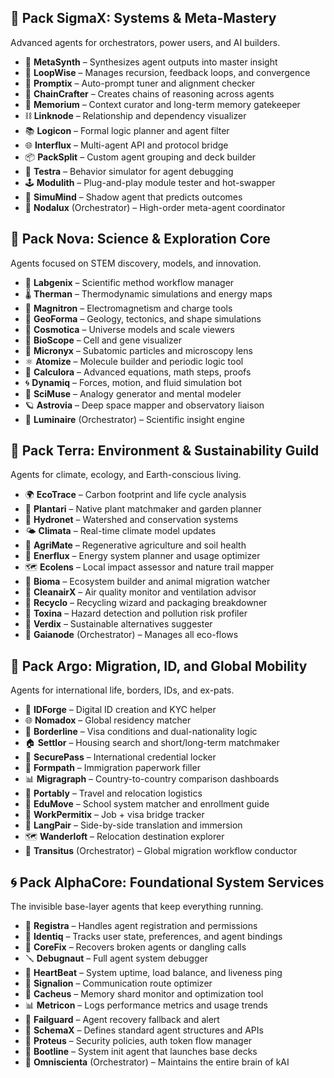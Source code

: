 ## 🧩 Pack SigmaX: Systems & Meta-Mastery
Advanced agents for orchestrators, power users, and AI builders.

- 🧠 **MetaSynth** – Synthesizes agent outputs into master insight
- 🔂 **LoopWise** – Manages recursion, feedback loops, and convergence
- 🔧 **Promptix** – Auto-prompt tuner and alignment checker
- 🧬 **ChainCrafter** – Creates chains of reasoning across agents
- 💾 **Memorium** – Context curator and long-term memory gatekeeper
- ⛓️ **Linknode** – Relationship and dependency visualizer
- 📚 **Logicon** – Formal logic planner and agent filter
- 🌐 **Interflux** – Multi-agent API and protocol bridge
- 📦 **PackSplit** – Custom agent grouping and deck builder
- 🧪 **Testra** – Behavior simulator for agent debugging
- 🕹️ **Modulith** – Plug-and-play module tester and hot-swapper
- 🧠 **SimuMind** – Shadow agent that predicts outcomes
- 🧠 **Nodalux** (Orchestrator) – High-order meta-agent coordinator

## 🔭 Pack Nova: Science & Exploration Core
Agents focused on STEM discovery, models, and innovation.

- 🧪 **Labgenix** – Scientific method workflow manager
- 🌡️ **Therman** – Thermodynamic simulations and energy maps
- 🧲 **Magnitron** – Electromagnetism and charge tools
- 📐 **GeoForma** – Geology, tectonics, and shape simulations
- 🌌 **Cosmotica** – Universe models and scale viewers
- 🧬 **BioScope** – Cell and gene visualizer
- 🔬 **Micronyx** – Subatomic particles and microscopy lens
- ⚛️ **Atomize** – Molecule builder and periodic logic tool
- 🧮 **Calculora** – Advanced equations, math steps, proofs
- 🌀 **Dynamiq** – Forces, motion, and fluid simulation bot
- 🧠 **SciMuse** – Analogy generator and mental modeler
- 🪐 **Astrovia** – Deep space mapper and observatory liaison
- 🔭 **Luminaire** (Orchestrator) – Scientific insight engine

## 🌱 Pack Terra: Environment & Sustainability Guild
Agents for climate, ecology, and Earth-conscious living.

- 🌍 **EcoTrace** – Carbon footprint and life cycle analysis
- 🌳 **Plantari** – Native plant matchmaker and garden planner
- 🌊 **Hydronet** – Watershed and conservation systems
- 🌤️ **Climata** – Real-time climate model updates
- 🌾 **AgriMate** – Regenerative agriculture and soil health
- 🔋 **Enerflux** – Energy system planner and usage optimizer
- 🗺️ **Ecolens** – Local impact assessor and nature trail mapper
- 🦋 **Bioma** – Ecosystem builder and animal migration watcher
- 🧼 **CleanairX** – Air quality monitor and ventilation advisor
- 🚮 **Recyclo** – Recycling wizard and packaging breakdowner
- 🧪 **Toxina** – Hazard detection and pollution risk profiler
- 🍃 **Verdix** – Sustainable alternatives suggester
- 🌱 **Gaianode** (Orchestrator) – Manages all eco-flows

## 🧳 Pack Argo: Migration, ID, and Global Mobility
Agents for international life, borders, IDs, and ex-pats.

- 🪪 **IDForge** – Digital ID creation and KYC helper
- 🌐 **Nomadox** – Global residency matcher
- 🛂 **Borderline** – Visa conditions and dual-nationality logic
- 🏠 **Settlor** – Housing search and short/long-term matchmaker
- 🔐 **SecurePass** – International credential locker
- 🧾 **Formpath** – Immigration paperwork filler
- 📊 **Migragraph** – Country-to-country comparison dashboards
- 🧳 **Portably** – Travel and relocation logistics
- 🎒 **EduMove** – School system matcher and enrollment guide
- 💼 **WorkPermitix** – Job + visa bridge tracker
- 🧠 **LangPair** – Side-by-side translation and immersion
- 🗺️ **Wanderloft** – Relocation destination explorer
- 🧭 **Transitus** (Orchestrator) – Global migration workflow conductor

## 🌀 Pack AlphaCore: Foundational System Services
The invisible base-layer agents that keep everything running.

- 🧩 **Registra** – Handles agent registration and permissions
- 🧠 **Identiq** – Tracks user state, preferences, and agent bindings
- 🔧 **CoreFix** – Recovers broken agents or dangling calls
- 🪛 **Debugnaut** – Full agent system debugger
- 🔁 **HeartBeat** – System uptime, load balance, and liveness ping
- 📡 **Signalion** – Communication route optimizer
- 🧮 **Cacheus** – Memory shard monitor and optimization tool
- 📊 **Metricon** – Logs performance metrics and usage trends
- 🛑 **Failguard** – Agent recovery fallback and alert
- 🧱 **SchemaX** – Defines standard agent structures and APIs
- 🔐 **Proteus** – Security policies, auth token flow manager
- 🧬 **Bootline** – System init agent that launches base decks
- 🧠 **Omniscienta** (Orchestrator) – Maintains the entire brain of kAI

